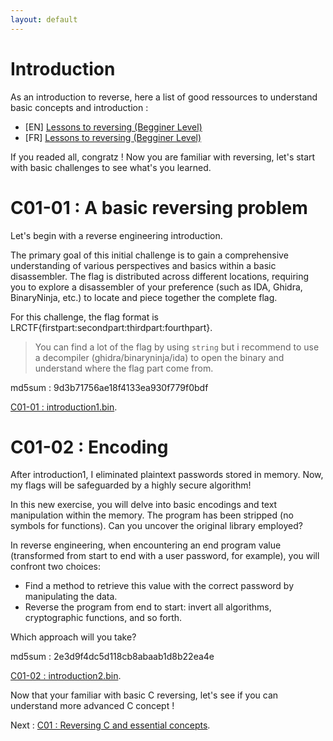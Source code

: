 ```yaml
---
layout: default
---
```


# Introduction

As an introduction to reverse, here a list of good ressources to understand basic concepts and introduction : 

- [EN] [Lessons to reversing (Begginer Level)](https://0xinfection.github.io/reversing/)
- [FR] [Lessons to reversing (Begginer Level)](https://reverse.zip/categories/introduction-au-reverse/)

If you readed all, congratz ! 
Now you are familiar with reversing, let's start with basic challenges to see what's you learned.

# C01-01 : A basic reversing problem

Let's begin with a reverse engineering introduction.

The primary goal of this initial challenge is to gain a comprehensive understanding of various perspectives and basics within a basic disassembler. The flag is distributed across different locations, requiring you to explore a disassembler of your preference (such as IDA, Ghidra, BinaryNinja, etc.) to locate and piece together the complete flag.

For this challenge, the flag format is LRCTF{firstpart:secondpart:thirdpart:fourthpart}.

> You can find a lot of the flag by using `string` but i recommend to use a decompiler (ghidra/binaryninja/ida) to open the binary and understand where the flag part come from.

md5sum : 9d3b71756ae18f4133ea930f779f0bdf

[C01-01 : introduction1.bin](/assets/module/c01/01/introduction1.bin).

# C01-02 : Encoding

After introduction1, I eliminated plaintext passwords stored in memory. Now, my flags will be safeguarded by a highly secure algorithm!

In this new exercise, you will delve into basic encodings and text manipulation within the memory. The program has been stripped (no symbols for functions). Can you uncover the original library employed?

In reverse engineering, when encountering an end program value (transformed from start to end with a user password, for example), you will confront two choices:

- Find a method to retrieve this value with the correct password by manipulating the data.
- Reverse the program from end to start: invert all algorithms, cryptographic functions, and so forth.

Which approach will you take?

md5sum : 2e3d9f4dc5d118cb8abaab1d8b22ea4e

[C01-02 : introduction2.bin](/assets/module/c01/02/introduction2.bin).

Now that your familiar with basic C reversing, let's see if you can understand more advanced C concept !

Next : [C01 : Reversing C and essential concepts](/pages/C01/c.html).
